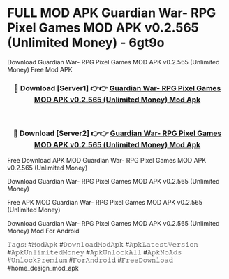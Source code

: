 # FULL MOD APK Guardian War- RPG Pixel Games MOD APK v0.2.565 (Unlimited Money) - 6gt9o
Download Guardian War- RPG Pixel Games MOD APK v0.2.565 (Unlimited Money) Free Mod APK

<div align="center">
<h3>🔴 Download [Server1] 👉👉 <a href="https://apk-comot.site?title=Guardian_War-_RPG_Pixel_Games_MOD_APK_v0.2.565_(Unlimited_Money)">Guardian War- RPG Pixel Games MOD APK v0.2.565 (Unlimited Money) Mod Apk</a></h3><br>

<h3>🔴 Download [Server2] 👉👉 <a href="https://apk-comot.site?title=Guardian_War-_RPG_Pixel_Games_MOD_APK_v0.2.565_(Unlimited_Money)">Guardian War- RPG Pixel Games MOD APK v0.2.565 (Unlimited Money) Mod Apk</a></h3>
</div>


Free Download APK MOD Guardian War- RPG Pixel Games MOD APK v0.2.565 (Unlimited Money)

Download Guardian War- RPG Pixel Games MOD APK v0.2.565 (Unlimited Money) 

Free APK MOD Guardian War- RPG Pixel Games MOD APK v0.2.565 (Unlimited Money) 

Download Guardian War- RPG Pixel Games MOD APK v0.2.565 (Unlimited Money) Mod For Android

𝚃𝚊𝚐𝚜: #𝙼𝚘𝚍𝙰𝚙𝚔 #𝙳𝚘𝚠𝚗𝚕𝚘𝚊𝚍𝙼𝚘𝚍𝙰𝚙𝚔 #𝙰𝚙𝚔𝙻𝚊𝚝𝚎𝚜𝚝𝚅𝚎𝚛𝚜𝚒𝚘𝚗 #𝙰𝚙𝚔𝚄𝚗𝚕𝚒𝚖𝚒𝚝𝚎𝚍𝙼𝚘𝚗𝚎𝚢 #𝙰𝚙𝚔𝚄𝚗𝚕𝚘𝚌𝚔𝙰𝚕𝚕 #𝙰𝚙𝚔𝙽𝚘𝙰𝚍𝚜 #𝚄𝚗𝚕𝚘𝚌𝚔𝙿𝚛𝚎𝚖𝚒𝚞𝚖 #𝙵𝚘𝚛𝙰𝚗𝚍𝚛𝚘𝚒𝚍 #𝙵𝚛𝚎𝚎𝙳𝚘𝚠𝚗𝚕𝚘𝚊𝚍 #home_design_mod_apk